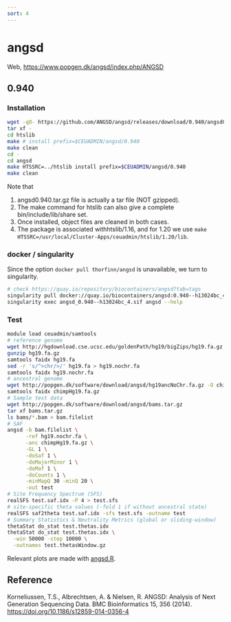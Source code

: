 ```yaml
---
sort: 4
---
```


# angsd

Web, <https://www.popgen.dk/angsd/index.php/ANGSD>

## 0.940

### Installation

```bash
wget -qO- https://github.com/ANGSD/angsd/releases/download/0.940/angsd0.940.tar.gz | \
tar xf -
cd htslib
make # install prefix=$CEUADMIN/angsd/0.940
make clean
cd -    
cd angsd
make HTSSRC=../htslib install prefix=$CEUADMIN/angsd/0.940
make clean
```

Note that 

1. angsd0.940.tar.gz file is actually a tar file (NOT gzipped).
2. The make command for htslib can also give a complete bin/include/lib/share set.
3. Once installed, object files are cleaned in both cases.
4. The package is associated withhtslib/1.16, and for 1.20 we use `make HTSSRC=/usr/local/Cluster-Apps/ceuadmin/htslib/1.20/lib`.

### docker / singularity

Since the option `docker pull thorfinn/angsd` is unavailable, we turn to singularity.

```bash
# check https://quay.io/repository/biocontainers/angsd?tab=tags
singularity pull docker://quay.io/biocontainers/angsd:0.940--h13024bc_4
singularity exec angsd_0.940--h13024bc_4.sif angsd --help
```

### Test

```bash
module load ceuadmin/samtools
# reference genome
wget http://hgdownload.cse.ucsc.edu/goldenPath/hg19/bigZips/hg19.fa.gz
gunzip hg19.fa.gz
samtools faidx hg19.fa
sed -r 's/^>chr/>/' hg19.fa > hg19.nochr.fa
samtools faidx hg19.nochr.fa
# ancestral genome
wget http://popgen.dk/software/download/angsd/hg19ancNoChr.fa.gz -O chimpHg19.fa.gz
samtools faidx chimpHg19.fa.gz
# Sample test data
wget http://popgen.dk/software/download/angsd/bams.tar.gz
tar xf bams.tar.gz
ls bams/*.bam > bam.filelist
# SAF
angsd -b bam.filelist \
      -ref hg19.nochr.fa \
      -anc chimpHg19.fa.gz \
      -GL 1 \
      -doSaf 1 \
      -doMajorMinor 1 \
      -doMaf 1 \
      -doCounts 1 \
      -minMapQ 30 -minQ 20 \
      -out test
# Site Frequency Spectrum (SFS)
realSFS test.saf.idx -P 4 > test.sfs
# site-specific theta values (-fold 1 if without ancestral state)
realSFS saf2theta test.saf.idx -sfs test.sfs -outname test
# Summary Statistics & Neutrality Metrics (global or sliding-window)
thetaStat do_stat test.thetas.idx
thetaStat do_stat test.thetas.idx \
  -win 50000 -step 10000 \
  -outnames test.thetasWindow.gz
```

Relevant plots are made with [angsd.R](files/angsd.R).

## Reference

Korneliussen, T.S., Albrechtsen, A. & Nielsen, R. ANGSD: Analysis of Next Generation Sequencing Data. BMC Bioinformatics 15, 356 (2014). <https://doi.org/10.1186/s12859-014-0356-4>
